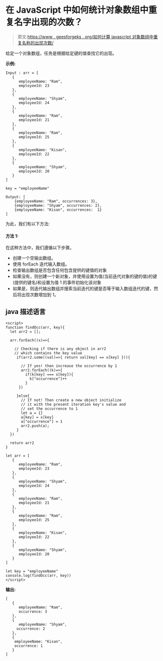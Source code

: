 # 在 JavaScript 中如何统计对象数组中重复名字出现的次数？

> 原文:[https://www . geesforgeks . org/如何计算 javascript 对象数组中重复名称的出现次数/](https://www.geeksforgeeks.org/how-to-count-number-of-occurrences-of-repeated-names-in-an-array-of-objects-in-javascript/)

给定一个对象数组，任务是根据给定键的值查找它的出现。

**示例:**

```
Input : arr = [
   {
      employeeName: "Ram",
      employeeId: 23
   },
   {
      employeeName: "Shyam",
      employeeId: 24
   },
   {
      employeeName: "Ram",
      employeeId: 21
   },
   {
      employeeName: "Ram",
      employeeId: 25
   },
   {
      employeeName: "Kisan",
      employeeId: 22
   },
   {
      employeeName: "Shyam",
      employeeId: 20
   }
]

key = "employeeName"

Output: [
    {employeeName: "Ram", occurrences: 3},
    {employeeName: "Shyam", occurrences: 2},
    {employeeName: "Kisan", occurrences:  1}
] 
```

为此，我们有以下方法:

#### 方法 1:

在这种方法中，我们遵循以下步骤。

*   创建一个空输出数组。
*   使用 forEach 迭代输入数组。
*   检查输出数组是否包含任何包含提供的键值的对象
*   如果没有，则创建一个新对象，并使用设置为值(当前迭代对象的键的值)的键(提供的键名)和设置为值 1 的事件初始化该对象
*   如果是，则迭代输出数组并搜索当前迭代的键是否等于输入数组迭代的键，然后将出现次数增加到 1。

## java 描述语言

```
<script>
function findOcc(arr, key){
  let arr2 = [];

  arr.forEach((x)=>{

    // Checking if there is any object in arr2
    // which contains the key value
     if(arr2.some((val)=>{ return val[key] == x[key] })){

       // If yes! then increase the occurrence by 1
       arr2.forEach((k)=>{
         if(k[key] === x[key]){ 
           k["occurrence"]++
         }
      })

     }else{
       // If not! Then create a new object initialize 
       // it with the present iteration key's value and 
       // set the occurrence to 1
       let a = {}
       a[key] = x[key]
       a["occurrence"] = 1
       arr2.push(a);
     }
  })

  return arr2
}

let arr = [
   {
      employeeName: "Ram",
      employeeId: 23
   },
   {
      employeeName: "Shyam",
      employeeId: 24
   },
   {
      employeeName: "Ram",
      employeeId: 21
   },
   {
      employeeName: "Ram",
      employeeId: 25
   },
   {
      employeeName: "Kisan",
      employeeId: 22
   },
   {
      employeeName: "Shyam",
      employeeId: 20
   }
]

let key = "employeeName"
console.log(findOcc(arr, key))
</script>
```

**输出:**

```
[
   {
      employeeName: "Ram",
      occurrence: 3
   }, 
   {
      employeeName: "Shyam",
     occurrence: 2
   }, 
   {
    employeeName: "Kisan",
    occurrence: 1
   }
]
```